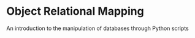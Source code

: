 # Object Relational Mapping
An introduction to the manipulation of databases through Python scripts

